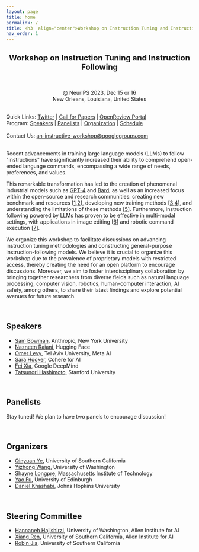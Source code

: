 ```yaml
---
layout: page
title: home
permalink: /
title: <h3  align="center">Workshop on Instruction Tuning and Instruction Following</h3>
nav_order: 1
---
```


<h2  align="center">Workshop on Instruction Tuning and Instruction Following</h2><br>
<p align="center">
@ NeurIPS 2023, Dec 15 or 16<br>
New Orleans, Louisiana, United States<br><br>

Quick Links:
<a href="/">Twitter</a> | <a href="/call">Call for Papers</a> |  <a href="https://openreview.net/group?id=NeurIPS.cc/2023/Workshop/Instruction">OpenReview Portal</a> <br>
Program:
<a href="#speakers">Speakers</a> | <a href="#panelists">Panelists</a> | <a href="/organization">Organization</a> | <a href="/schedule">Schedule</a><br><br>
Contact Us: <a href="mailto:an-instructive-workshop@googlegroups.com">an-instructive-workshop@googlegroups.com</a>
</p>


<br>
Recent advancements in training large language models (LLMs) to follow "instructions" have significantly increased their ability to comprehend open-ended language commands, encompassing a wide range of needs, preferences, and values.

This remarkable transformation has led to the creation of phenomenal industrial models such as [GPT-4](https://arxiv.org/abs/2303.08774) and [Bard](https://blog.google/technology/ai/bard-google-ai-search-updates/), as well as an increased focus within the open-source and research communities: creating new benchmark and resources [[1](https://aclanthology.org/2022.emnlp-main.340/),[2](https://arxiv.org/abs/2301.13688)], developing new training methods [[3](https://arxiv.org/abs/2203.02155),[4](https://arxiv.org/abs/2212.10560)], and understanding the limitations of these methods [[5](https://arxiv.org/abs/2109.01247)]. Furthermore, instruction following powered by LLMs has proven to be effective in multi-modal settings, with applications in image editing [[6](https://arxiv.org/abs/2211.09800)] and robotic command execution [[7](https://arxiv.org/abs/2204.01691)].

We organize this workshop to facilitate discussions on advancing instruction tuning methodologies and constructing general-purpose instruction-following models. We believe it is crucial to organize this workshop due to the prevalence of proprietary models with restricted access, thereby creating the need for an open platform to encourage discussions. Moreover, we aim to foster interdisciplinary collaboration by bringing together researchers from diverse fields such as natural language processing, computer vision, robotics, human-computer interaction, AI safety, among others, to share their latest findings and explore potential avenues for future research.

<br>

## Speakers

* [Sam Bowman](https://cims.nyu.edu/~sbowman/), Anthropic, New York University
* [Nazneen Rajani](https://www.nazneenrajani.com/), Hugging Face
* [Omer Levy](https://www.cs.tau.ac.il/~levyomer/), Tel Aviv University, Meta AI
* [Sara Hooker](https://www.sarahooker.me/), Cohere for AI
* [Fei Xia](https://fxia22.github.io/), Google DeepMind
* [Tatsunori Hashimoto](https://thashim.github.io/), Stanford University

<br>

## Panelists

Stay tuned! We plan to have two panels to encourage discussion!


<br>

## Organizers
* [Qinyuan Ye](http://yeqy.xyz/), University of Southern California
* [Yizhong Wang](https://homes.cs.washington.edu/~yizhongw/), University of Washington
* [Shayne Longpre](https://www.shaynelongpre.com/), Massachusetts Institute of Technology
* [Yao Fu](https://franxyao.github.io/), University of Edinburgh
* [Daniel Khashabi](https://danielkhashabi.com/), Johns Hopkins University

<br>

## Steering Committee
* [Hannaneh Hajishirzi](https://homes.cs.washington.edu/~hannaneh/), University of Washington, Allen Institute for AI
* [Xiang Ren](https://shanzhenren.github.io/), University of Southern California, Allen Institute for AI
* [Robin Jia](https://robinjia.github.io/), University of Southern California
